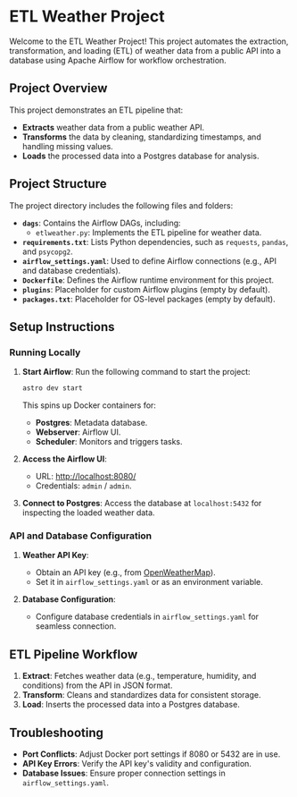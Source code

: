# ETL Weather Project

Welcome to the ETL Weather Project! This project automates the extraction, transformation, and loading (ETL) of weather data from a public API into a database using Apache Airflow for workflow orchestration.

## Project Overview

This project demonstrates an ETL pipeline that:

- **Extracts** weather data from a public weather API.
- **Transforms** the data by cleaning, standardizing timestamps, and handling missing values.
- **Loads** the processed data into a Postgres database for analysis.

## Project Structure

The project directory includes the following files and folders:

- **`dags`**: Contains the Airflow DAGs, including:
  - `etlweather.py`: Implements the ETL pipeline for weather data.
- **`requirements.txt`**: Lists Python dependencies, such as `requests`, `pandas`, and `psycopg2`.
- **`airflow_settings.yaml`**: Used to define Airflow connections (e.g., API and database credentials).
- **`Dockerfile`**: Defines the Airflow runtime environment for this project.
- **`plugins`**: Placeholder for custom Airflow plugins (empty by default).
- **`packages.txt`**: Placeholder for OS-level packages (empty by default).

## Setup Instructions

### Running Locally

1. **Start Airflow**:
   Run the following command to start the project:

   ```bash
   astro dev start
   ```

   This spins up Docker containers for:

   - **Postgres**: Metadata database.
   - **Webserver**: Airflow UI.
   - **Scheduler**: Monitors and triggers tasks.

2. **Access the Airflow UI**:

   - URL: [http://localhost:8080/](http://localhost:8080/)
   - Credentials: `admin` / `admin`.

3. **Connect to Postgres**:
   Access the database at `localhost:5432` for inspecting the loaded weather data.

### API and Database Configuration

1. **Weather API Key**:

   - Obtain an API key (e.g., from [OpenWeatherMap](https://openweathermap.org/api)).
   - Set it in `airflow_settings.yaml` or as an environment variable.

2. **Database Configuration**:
   - Configure database credentials in `airflow_settings.yaml` for seamless connection.

## ETL Pipeline Workflow

1. **Extract**: Fetches weather data (e.g., temperature, humidity, and conditions) from the API in JSON format.
2. **Transform**: Cleans and standardizes data for consistent storage.
3. **Load**: Inserts the processed data into a Postgres database.

## Troubleshooting

- **Port Conflicts**: Adjust Docker port settings if 8080 or 5432 are in use.
- **API Key Errors**: Verify the API key's validity and configuration.
- **Database Issues**: Ensure proper connection settings in `airflow_settings.yaml`.
